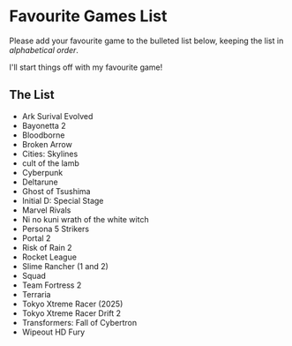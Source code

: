 # Favourite Games List

Please add your favourite game to the bulleted list below, keeping the list in *alphabetical order*.

I'll start things off with my favourite game!

## The List

* Ark Surival Evolved
* Bayonetta 2
* Bloodborne
* Broken Arrow
* Cities: Skylines
* cult of the lamb
* Cyberpunk
* Deltarune
* Ghost of Tsushima
* Initial D: Special Stage
* Marvel Rivals
* Ni no kuni wrath of the white witch
* Persona 5 Strikers
* Portal 2
* Risk of Rain 2
* Rocket League
* Slime Rancher  (1 and 2)
* Squad
* Team Fortress 2
* Terraria
* Tokyo Xtreme Racer (2025)
* Tokyo Xtreme Racer Drift 2
* Transformers: Fall of Cybertron
* Wipeout HD Fury

